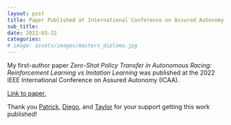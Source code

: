 ```yaml
---
layout: post
title: Paper Published at International Conference on Assured Autonomy
sub_title: 
date: 2022-03-22
categories:
# image: assets/images/masters_diploma.jpg
---
```


My first-author paper _Zero-Shot Policy Transfer in Autonomous Racing: Reinforcement Learning vs Imitation Learning_ was published at the 2022 IEEE International Conference on Assured Autonomy (ICAA). 

[Link to paper.](https://ieeexplore.ieee.org/abstract/document/9763640)

Thank you [Patrick](https://www.linkedin.com/in/musaup/), [Diego](https://www.linkedin.com/in/diego-manzanas-lopez/), and [Taylor](http://www.taylortjohnson.com) for your support getting this work published!